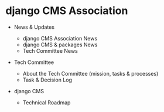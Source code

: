 # django CMS Association

- News & Updates
   - django CMS Association News
   - django CMS & packages News
   - Tech Committee News
   
   
- Tech Committee
   - About the Tech Committee (mission, tasks & processes)
   - Task & Decision Log
   
- django CMS
   - Technical Roadmap
